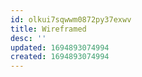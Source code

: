 ```yaml
---
id: olkui7sqwwm0872py37exwv
title: Wireframed
desc: ''
updated: 1694893074994
created: 1694893074994
---
```

